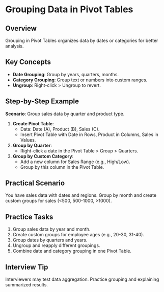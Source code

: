 # Grouping Data in Pivot Tables

## Overview
Grouping in Pivot Tables organizes data by dates or categories for better analysis.

## Key Concepts
- **Date Grouping**: Group by years, quarters, months.
- **Category Grouping**: Group text or numbers into custom ranges.
- **Ungroup**: Right-click > Ungroup to revert.

## Step-by-Step Example
**Scenario**: Group sales data by quarter and product type.
1. **Create Pivot Table**:
   - Data: Date (A), Product (B), Sales (C).
   - Insert Pivot Table with Date in Rows, Product in Columns, Sales in Values.
2. **Group by Quarter**:
   - Right-click a date in the Pivot Table > Group > Quarters.
3. **Group by Custom Category**:
   - Add a new column for Sales Range (e.g., High/Low).
   - Group by this column in the Pivot Table.

## Practical Scenario
You have sales data with dates and regions. Group by month and create custom groups for sales (<500, 500-1000, >1000).

## Practice Tasks
1. Group sales data by year and month.
2. Create custom groups for employee ages (e.g., 20-30, 31-40).
3. Group dates by quarters and years.
4. Ungroup and reapply different groupings.
5. Combine date and category grouping in one Pivot Table.

## Interview Tip
Interviewers may test data aggregation. Practice grouping and explaining summarized results.